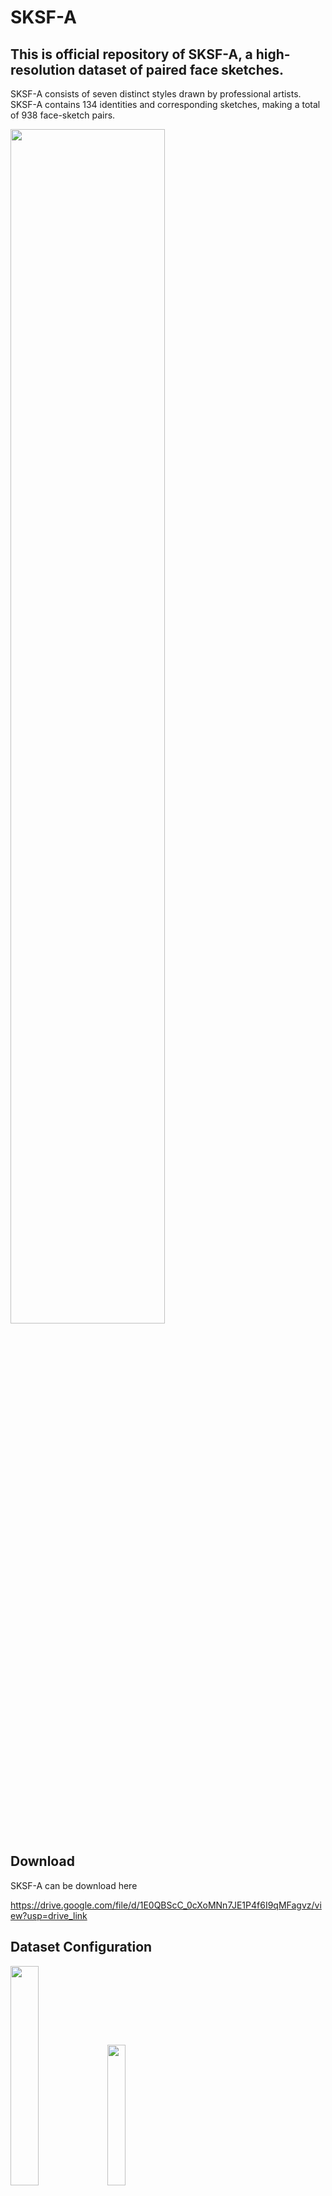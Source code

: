 # SKSF-A


## This is official repository of SKSF-A, a high-resolution dataset of paired face sketches.

SKSF-A consists of seven distinct styles drawn by professional artists. 
SKSF-A contains 134 identities and corresponding sketches, making a total of 938 face-sketch pairs.

<img src="https://github.com/kwanyun/SKSF-A/assets/68629563/5a69f403-4a70-4994-8217-1f5f6bac215b" width="70%">

## Download

SKSF-A can be download here

https://drive.google.com/file/d/1E0QBScC_0cXoMNn7JE1P4f6I9qMFagvz/view?usp=drive_link

## Dataset Configuration

<img src="https://github.com/kwanyun/SKSF-A/assets/68629563/678d8b51-f26e-4b0b-9e5f-0456b8022ff6" width="30%">
<img src="https://github.com/kwanyun/SKSF-A/assets/68629563/ebe92588-d54b-4404-b3eb-49c8085a67f2" width="24%">

## Lisence

SKSF-A is free for academic purpose

## Citation

For using SKSF-A, cite "Stylized Face Sketch Extraction via Generative Prior with Limited Data" 

```bash
@article {yun2024stylized,
journal = {Computer Graphics Forum},
title = {{Stylized Face Sketch Extraction via Generative Prior with Limited Data}},
author = {Yun, Kwan and Seo, Kwanggyoon and Seo, Chang Wook and Yoon, Soyeon and Kim, Seongcheol and Ji, Soohyun and Ashtari, Amirsaman and Noh, Junyong},
year = {2024},
publisher = {The Eurographics Association and John Wiley & Sons Ltd.},
ISSN = {1467-8659},
DOI = {10.1111/cgf.15045}
}
```
